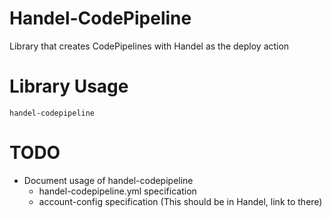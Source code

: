 # Handel-CodePipeline
Library that creates CodePipelines with Handel as the deploy action

# Library Usage
```
handel-codepipeline
```

# TODO
* Document usage of handel-codepipeline
  * handel-codepipeline.yml specification
  * account-config specification (This should be in Handel, link to there)